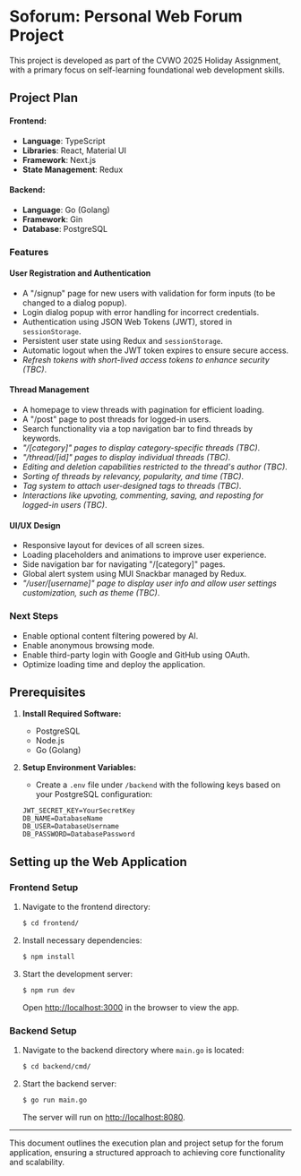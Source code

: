 # Soforum: Personal Web Forum Project

This project is developed as part of the CVWO 2025 Holiday Assignment, with a primary focus on self-learning foundational web development skills.

## Project Plan

#### Frontend:
- **Language**: TypeScript
- **Libraries**: React, Material UI
- **Framework**: Next.js
- **State Management**: Redux

#### Backend:
- **Language**: Go (Golang)
- **Framework**: Gin
- **Database**: PostgreSQL

### Features

#### User Registration and Authentication
- A "/signup" page for new users with validation for form inputs (to be changed to a dialog popup).
- Login dialog popup with error handling for incorrect credentials.
- Authentication using JSON Web Tokens (JWT), stored in `sessionStorage`.
- Persistent user state using Redux and `sessionStorage`.
- Automatic logout when the JWT token expires to ensure secure access.
- *Refresh tokens with short-lived access tokens to enhance security (TBC)*.

#### Thread Management
- A homepage to view threads with pagination for efficient loading.
- A "/post" page to post threads for logged-in users.
- Search functionality via a top navigation bar to find threads by keywords.
- *"/[category]" pages to display category-specific threads (TBC)*.
- *"/thread/[id]" pages to display individual threads (TBC)*.
- *Editing and deletion capabilities restricted to the thread's author (TBC)*.
- *Sorting of threads by relevancy, popularity, and time (TBC)*.
- *Tag system to attach user-designed tags to threads (TBC)*.
- *Interactions like upvoting, commenting, saving, and reposting for logged-in users (TBC)*.

#### UI/UX Design
- Responsive layout for devices of all screen sizes.
- Loading placeholders and animations to improve user experience.
- Side navigation bar for navigating "/[category]" pages.
- Global alert system using MUI Snackbar managed by Redux.
- *"/user/[username]" page to display user info and allow user settings customization, such as theme (TBC)*.

### Next Steps
- Enable optional content filtering powered by AI.
- Enable anonymous browsing mode.
- Enable third-party login with Google and GitHub using OAuth.
- Optimize loading time and deploy the application.

## Prerequisites

1. **Install Required Software:**
   - PostgreSQL
   - Node.js
   - Go (Golang)
2. **Setup Environment Variables:**
   - Create a `.env` file under `/backend` with the following keys based on your PostgreSQL configuration:

    ```env
    JWT_SECRET_KEY=YourSecretKey
    DB_NAME=DatabaseName
    DB_USER=DatabaseUsername
    DB_PASSWORD=DatabasePassword
    ```

## Setting up the Web Application

### Frontend Setup
1. Navigate to the frontend directory:
   ```bash
   $ cd frontend/
   ```
2. Install necessary dependencies:
   ```bash
   $ npm install
   ```
3. Start the development server:
   ```bash
   $ npm run dev
   ```
   Open [http://localhost:3000](http://localhost:3000) in the browser to view the app.

### Backend Setup
1. Navigate to the backend directory where `main.go` is located:
   ```bash
   $ cd backend/cmd/
   ```
2. Start the backend server:
   ```bash
   $ go run main.go
   ```
   The server will run on [http://localhost:8080](http://localhost:8080).

---

This document outlines the execution plan and project setup for the forum application, ensuring a structured approach to achieving core functionality and scalability.


